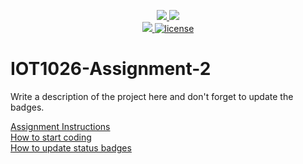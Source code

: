<p align="center">
	<a href="https://github.com/rebeccaYMCG/IOT1026-Assignment-2/actions/workflows/ci.yml">
    <img src="https://github.com/rebeccaYMCG/IOT1026-Assignment-2/actions/workflows/ci.yml/badge.svg"/>
    </a>
	<a href="https://github.com/rebeccaYMCG/IOT1026-Assignment-2/actions/workflows/formatting.yml">
    <img src="https://github.com/rebeccaYMCG/IOT1026-Assignment-2/actions/workflows/formatting.yml/badge.svg"/>
	<br/>
    <a href="https://codecov.io/gh/GwGibson/IOT1026-Assignment-2" > 
    <img src="https://codecov.io/gh/GwGibson/IOT1026-Assignment-2/branch/main/graph/badge.svg?token=JS0857X5JD"/>
	<img title="MIT License" alt="license" src="https://img.shields.io/badge/license-MIT-informational?style=flat-square">		
    </a>
</p>

# IOT1026-Assignment-2
Write a description of the project here and don't forget to update the badges.  

[Assignment Instructions](docs/instructions.md)  
[How to start coding](docs/how-to-use.md)  
[How to update status badges](docs/how-to-update-badges.md)
